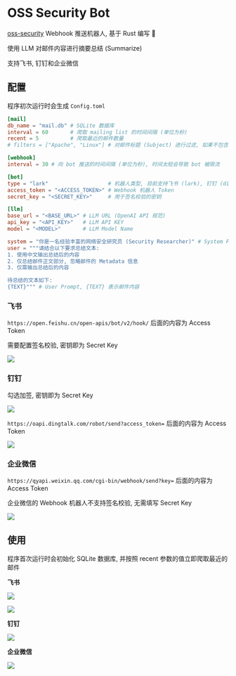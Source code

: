 # OSS Security Bot

[oss-security](https://www.openwall.com/lists/oss-security/) Webhook 推送机器人, 基于 Rust 编写 🦀

使用 LLM 对邮件内容进行摘要总结 (Summarize)

支持飞书, 钉钉和企业微信

## 配置

程序初次运行时会生成 `Config.toml`

```toml
[mail]
db_name = "mail.db" # SQLite 数据库
interval = 60       # 爬取 mailing list 的时间间隔 (单位为秒)
recent = 5          # 爬取最近的邮件数量
# filters = ["Apache", "Linux"] # 对邮件标题 (Subject) 进行过滤, 如果不包含其中任一关键词则不会被推送

[webhook]
interval = 30 # 向 bot 推送的时间间隔 (单位为秒), 时间太短会导致 bot 被限流

[bot]
type = "lark"                   # 机器人类型, 目前支持飞书 (lark), 钉钉 (dingtalk) 和企业微信 (wechat)
access_token = "<ACCESS_TOKEN>" # Webhook 机器人 Token
secret_key = "<SECRET_KEY>"     # 用于签名校验的密钥

[llm]
base_url = "<BASE_URL>" # LLM URL (OpenAI API 规范)
api_key = "<API_KEY>"   # LLM API KEY
model = "<MODEL>"       # LLM Model Name

system = "你是一名经验丰富的网络安全研究员 (Security Researcher)" # System Prompt
user = """请结合以下要求总结文本:
1. 使用中文输出总结后的内容
2. 仅总结邮件正文部分, 忽略邮件的 Metadata 信息
3. 仅需输出总结后的内容

待总结的文本如下:
{TEXT}""" # User Prompt, {TEXT} 表示邮件内容
```

### 飞书

`https://open.feishu.cn/open-apis/bot/v2/hook/` 后面的内容为 Access Token

需要配置签名校验, 密钥即为 Secret Key

![](assets/lark-config.png)

### 钉钉

勾选加签, 密钥即为 Secret Key

![](assets/dingtalk-config-1.png)

`https://oapi.dingtalk.com/robot/send?access_token=` 后面的内容为 Access Token

![](assets/dingtalk-config-2.png)

### 企业微信

`https://qyapi.weixin.qq.com/cgi-bin/webhook/send?key=` 后面的内容为 Access Token

企业微信的 Webhook 机器人不支持签名校验, 无需填写 Secret Key

![](assets/wechat-config.png)

## 使用

程序首次运行时会初始化 SQLite 数据库, 并按照 recent 参数的值立即爬取最近的邮件

**飞书**

![](assets/lark-bot-1.png)

![](assets/lark-bot-2.png)

**钉钉**

![](assets/dingtalk-bot.png)

**企业微信**

![](assets/wechat-bot.png)
